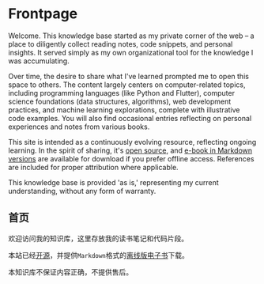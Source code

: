 # Frontpage

Welcome. This knowledge base started as my private corner of the web – a place to diligently collect reading notes, code snippets, and personal insights. It served simply as my own organizational tool for the knowledge I was accumulating.

Over time, the desire to share what I've learned prompted me to open this space to others. The content largely centers on computer-related topics, including programming languages (like Python and Flutter), computer science foundations (data structures, algorithms), web development practices, and machine learning explorations, complete with illustrative code examples. You will also find occasional entries reflecting on personal experiences and notes from various books.

This site is intended as a continuously evolving resource, reflecting ongoing learning. In the spirit of sharing, it's [open source](https://github.com/luoxufeiyan/wiki.luoxufeiyan.com/), and [e-book in Markdown versions](https://github.com/luoxufeiyan/wiki.luoxufeiyan.com/archive/refs/heads/master.zip) are available for download if you prefer offline access. References are included for proper attribution where applicable.

This knowledge base is provided 'as is,' representing my current understanding, without any form of warranty.


## 首页

欢迎访问我的知识库，这里存放我的读书笔记和代码片段。

本站已经[开源](https://github.com/luoxufeiyan/wiki.luoxufeiyan.com/)，并提供`Markdown`格式的[离线版电子书](https://github.com/luoxufeiyan/wiki.luoxufeiyan.com/archive/refs/heads/master.zip)下载。

本知识库不保证内容正确，不提供售后。
